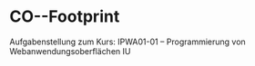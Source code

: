 # CO--Footprint
Aufgabenstellung zum Kurs: IPWA01-01 – Programmierung von Webanwendungsoberflächen IU
